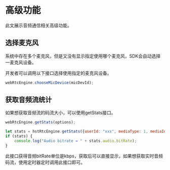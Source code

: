 # 高级功能

此文展示音频通信相关高级功能。

## 选择麦克风

系统中存在多个麦克风，但是又没有显示指定使用哪个麦克风，SDK会自动选择一麦克风设备。

开发者可以调用以下接口选择使用指定的麦克风设备。

```js
webRtcEngine.chooseMicDevice(micDevId);

```


## 获取音频流统计

如果想获取音频流的码流大小，可以使用getStats接口。

```js
webRtcEngine.getStats(options);

let stats = hstRtcEngine.getStats({userId: "xxx", mediaType: 1, mediaId: "xxx"});
if (stats) {
	console.log("Audio bitrate = " + stats.audio.bitRate);
}

```

此接口获得音频bitRate单位是kbps，获取后可以直接显示，如果想获取实时音频码流，使用定时器定时调用此接口即可。
